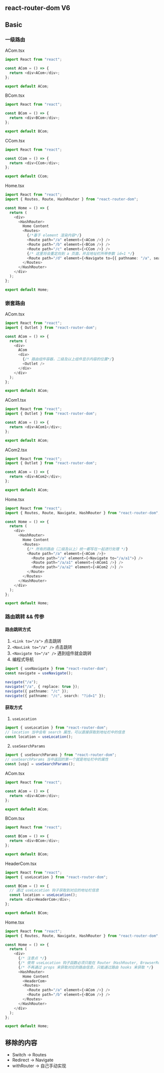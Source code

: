 ## react-router-dom V6

## Basic

### 一级路由

ACom.tsx

```typescript
import React from "react";

const ACom = () => {
  return <div>ACom</div>;
};

export default ACom;
```

BCom.tsx

```typescript
import React from "react";

const BCom = () => {
  return <div>BCom</div>;
};

export default BCom;
```

CCom.tsx

```typescript
import React from "react";

const CCom = () => {
  return <div>CCom</div>;
};

export default CCom;
```

Home.tsx

```typescript
import React from "react";
import { Routes, Route, HashRouter } from "react-router-dom";

const Home = () => {
  return (
    <div>
      <HashRouter>
        Home Content
        <Routes>
          {/*基于 element 渲染内容*/}
          <Route path="/a" element={<ACom />} />
          <Route path="/b" element={<BCom />} />
          <Route path="/c" element={<CCom />} />
          {/* 这里将会重定向到 a 页面，并且地址栏所带参数 id=1 */}
          <Route path="/d" element={<Navigate to={{ pathname: "/a", search: "?id=1" }} />}>
        </Routes>
      </HashRouter>
    </div>
  );
};

export default Home;
```

### 嵌套路由

ACom.tsx

```typescript
import React from "react";
import { Outlet } from "react-router-dom";

const ACom = () => {
  return (
    <div>
      ACom
      <div>
        {/* 路由组件容器，二级及以上组件显示内容的位置*/}
        <Outlet />
      </div>
    </div>
  );
};

export default ACom;
```

ACom1.tsx

```typescript
import React from "react";
import { Outlet } from "react-router-dom";

const ACom = () => {
  return <div>ACom1</div>;
};

export default ACom;
```

ACom2.tsx

```typescript
import React from "react";
import { Outlet } from "react-router-dom";

const ACom = () => {
  return <div>ACom2</div>;
};

export default ACom;
```

Home.tsx

```typescript
import React from "react";
import { Routes, Route, Navigate, HashRouter } from "react-router-dom";

const Home = () => {
  return (
    <div>
      <HashRouter>
        Home Content
        <Routes>
          {/* 所有的路由（二级及以上）统一都写在一起进行处理 */}
          <Route path="/a" element={<ACom />}>
            <Route path="/a" element={<Navigate to="/a/a1">} />
            <Route path="/a/a1" element={<ACom1 />} />
            <Route path="/a/a2" element={<ACom2 />} />
          </Route>
        </Routes>
      </HashRouter>
    </div>
  );
};

export default Home;
```

### 路由跳转 && 传参

#### 路由跳转方式

1. `<Link to="/a">` 点击跳转
2. `<NavLink to="/a" />` 点击跳转
3. `<Navigate to="/a" />` 遇到组件就会跳转
4. 编程式导航

```typescript
import { useNavigate } from "react-router-dom";
const navigate = useNavigate();

navigate("/a");
navigate("/a", { replace: true });
navigate({ pathname: "/c" });
navigate({ pathname: "/c", search: "?id=1" });
```

#### 获取方式

1. `useLocation`

```typescript
import { useLocation } from "react-router-dom";
// location 当中会有 search 属性，可以直接获取到地址栏中的信息
const location = useLocation();
```

2. `useSearchParams`

```typescript
import { useSearchParams } from "react-router-dom";
// useSearchParams 当中返回的第一个就是地址栏中的属性
const [usp] = useSearchParams();
```

ACom.tsx

```typescript
import React from "react";

const ACom = () => {
  return <div>ACom</div>;
};

export default ACom;
```

BCom.tsx

```typescript
import React from "react";

const BCom = () => {
  return <div>BCom</div>;
};

export default BCom;
```

HeaderCom.tsx

```typescript
import React from "react";
import { useLocation } from "react-router-dom";

const BCom = () => {
  // 通过 useLocation 钩子获取到对应的地址栏信息
  const location = useLocation();
  return <div>HeaderCom</div>;
};

export default BCom;
```

Home.tsx

```typescript
import React from "react";
import { Routes, Route, Navigate, HashRouter } from "react-router-dom";

const Home = () => {
  return (
    <div>
      {/* 注意点 */}
      {/* 使用 useLocation 钩子函数必须只能在 Router（HashRouter, BrowserRouter）中，否则会报错 */}
      {/* 不再通过 props 来获取对应的路由信息，只能通过路由 hooks 来获取 */}
      <HashRouter>
        Home Content
        <HeaderCom>
        <Routes>
          <Route path="/a" element={<ACom />} />
          <Route path="/b" element={<BCom />} />
        </Routes>
      </HashRouter>
    </div>
  );
};

export default Home;
```

## 移除的内容

- Switch -> Routes
- Redirect -> Navigate
- withRouter -> 自己手动实现
